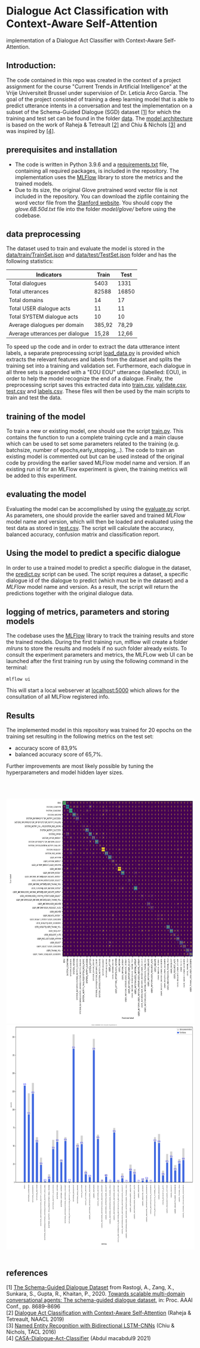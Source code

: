 # Dialogue Act Classification with Context-Aware Self-Attention 
implementation of a Dialogue Act Classifier with Context-Aware Self-Attention.

## Introduction:
The code contained in this repo was created in the context of a project assignment for the course "Current Trends in Artificial Intelligence" at the Vrije Universiteit Brussel under supervision of Dr. Leticia Arco Garcia.
The goal of the project consisted of training a deep learning model that is able to predict utterance intents in a conversation and test the implementation on a subset of the Schema-Guided Dialogue (SGD) dataset [[1]](#1) for which the training and test set can be found in the folder [data](data).
The [model architecture](model/context_aware_dac_model.py) is based on the work of Raheja & Tetreault [[2]](#2) and Chiu & Nichols [[3]](#3) and was inspired by [[4]](#4).  


## prerequisites and installation
* The code is written in Python 3.9.6 and a [requirements.txt](requirements.txt) file, containing all required packages, is included in the repository. The implementation uses the [MLFlow](https://mlflow.org/) library to store the metrics and the trained models.
* Due to its size, the original Glove pretrained word vector file is not included in the repository. You can download the zipfile containing the word vector file from the [Stanford website](https://nlp.stanford.edu/data/glove.6B.zip). You should copy the *glove.6B.50d.txt* file into the folder *model/glove/* before using the codebase.


## data preprocessing

The dataset used to train and evaluate the model is stored in the [data/train/TrainSet.json](data/train/TrainSet.json) and [data/test/TestSet.json](data/test/TestSet.json) folder and has the following statistics: 


| Indicators | Train | Test |
|-------------- | -------- | -------- |
| Total dialogues | 5403 | 1331 |
| Total utterances | 82588 | 16850 |
| Total domains | 14 | 17 |
|Total USER dialogue acts | 11 | 11 |
|Total SYSTEM dialogue acts | 10 | 10 |
|Average dialogues per domain | 385,92 | 78,29 |
| Average utterances per dialogue | 15,28 | 12,66 |


To speed up the code and in order to extract the data uttterance intent labels, a separate preprocessing script [load_data.py](data/load_data.py) is provided which extracts the relevant features and labels from the dataset and splits the training set into a training and validation set. Furthermore, each dialogue in all three sets is appended with a "EOU EOU" utterance (labelled: EOU), in order to help the model recognize the end of a dialogue. 
Finally, the preprocessing script saves this extracted data into [train.csv](data/train.csv), [validate.csv](data/validate.csv), [test.csv](data/test.csv) and [labels.csv](data/labels.csv). These files will then be used by the main scripts to train and test the data. 


## training of the model

To train a new or existing model, one should use the script [train.py](train.py). This contains the function to run a complete training cycle and a main clause which can be used to set some parameters related to the training (e.g. batchsize, number of epochs,early_stopping,..). The code to train an existing model is commented out but can be used instead of the original code by providing the earlier saved MLFlow model name and version. If an existing run id for an MLFlow experiment is given, the training metrics will be added to this experiment.

## evaluating the model

Evaluating the model can be accomplished by using the [evaluate.py](evaluate.py) script. As parameters, one should provide the earlier saved and trained *MLFlow* model name and version, which will then be loaded and evaluated using the test data as stored in [test.csv](data/test.csv). The script will calculate the accuracy, balanced accuracy, confusion matrix and classification report.

## Using the model to predict a specific dialogue

In order to use a trained model to predict a specific dialogue in the dataset, the [predict.py](predict.py) script can be used. The script requires a dataset, a specific dialogue id of the dialogue to predict (which must be in the dataset) and a *MLFlow* model name and version. As a result, the script will return the predictions together with the original dialogue data.

## logging of metrics, parameters and storing models
The codebase uses the [MLFlow](https://mlflow.org/) library to track the training results and store the trained models. During the first training run, mlflow will create a folder *mlruns* to store the results and models if no such folder already exists.
To consult the experiment parameters and metrics, the MLFLow web UI can be launched after the first training run by using the following command in the terminal:
  ```shell
  mlflow ui
  ```
  This will start a local webserver at [localhost:5000](http://localhost:5000) which allows for the consultation of all MLFlow registered info.

## Results
The implemented model in this repository was trained for 20 epochs on the training set resulting in the following metrics on the test set:
* accuracy score of 83,9%
* balanced accuracy score of 65,7%.

Further improvements are most likely possible by tuning the hyperparameters and model hidden layer sizes.


<br/><br/>

<img src="./docs/confusion_matrix_epoch_19.png"  height="600" alt="confusion matrix not available">
<img src="./docs/TP_distribution_19.png"  height="600"
alt="distribution not available">
<br/><br/>




## references

<a id="1">[1]</a> 
[The Schema-Guided Dialogue Dataset](https://github.com/google-research-datasets/dstc8-schema-guided-dialogue)  from Rastogi, A., Zang, X., Sunkara, S., Gupta, R., Khaitan, P., 2020. [Towards scalable multi-domain conversational agents: The schema-guided dialogue dataset](https://ojs.aaai.org/index.php/AAAI/article/view/6394), in: Proc. AAAI Conf., pp. 8689–8696   
<a id="2">[2]</a> 
[Dialogue Act Classification with Context-Aware Self-Attention](https://aclanthology.org/N19-1373) (Raheja & Tetreault, NAACL 2019)  
<a id="3">[3]</a> 
[Named Entity Recognition with Bidirectional LSTM-CNNs](https://aclanthology.org/Q16-1026) (Chiu & Nichols, TACL 2016)  
<a id="4">[4]</a> 
[CASA-Dialogue-Act-Classifier](https://github.com/macabdul9/CASA-Dialogue-Act-Classifier) (Abdul macabdul9 2021)
